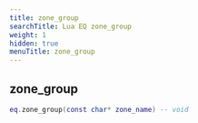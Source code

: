 ```yaml
---
title: zone_group
searchTitle: Lua EQ zone_group
weight: 1
hidden: true
menuTitle: zone_group
---
```

## zone_group
```lua
eq.zone_group(const char* zone_name) -- void
```